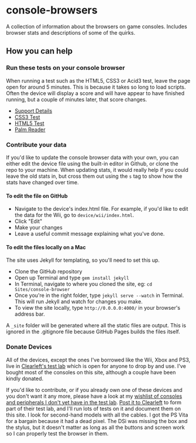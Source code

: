console-browsers
================

A collection of information about the browsers on game consoles. Includes browser stats and descriptions of some of the quirks.

## How you can help

### Run these tests on your console browser

When running a test such as the HTML5, CSS3 or Acid3 test, leave the page open for around 5 minutes. This is because it takes so long to load scripts. Often the device will display a score and will have appear to have finished running, but a couple of minutes later, that score changes.

* [Support Details](http://supportdetails.com/)
* [CSS3 Test](http://css3test.com)
* [HTML5 Test](http://html5test.com)
* [Palm Reader](http://www.jordanm.co.uk/palmreader)


### Contribute your data

If you'd like to update the console browser data with your own, you can either edit the device file using the built-in editor in Github, or clone the repo to your machine. When updating stats, it would really help if you could leave the old stats in, but cross them out using the `s` tag to show how the stats have changed over time.

#### To edit the file on GitHub

* Navigate to the device's index.html file. For example, if you'd like to edit the data for the Wii, go to `device/wii/index.html`.
* Click "Edit"
* Make your changes
* Leave a useful commit message explaining what you've done.

#### To edit the files locally on a Mac

The site uses Jekyll for templating, so you'll need to set this up.

* Clone the GitHub repository
* Open up Terminal and type `gem install jekyll`
* In Terminal, navigate to where you cloned the site, eg: `cd Sites/console-browser`
* Once you're in the right folder, type `jekyll serve --watch` in Terminal. This will run Jekyll and watch for changes you make. 
* To view the site locally, type `http://0.0.0.0:4000/` in your browser's address bar.

A `_site` folder will be generated where all the static files are output. This is ignored in the .gitignore file because GitHub Pages builds the files itself.


### Donate Devices

All of the devices, except the ones I've borrowed like the Wii, Xbox and PS3, live in [Clearleft's test lab](http://clearleft.com/does/test-lab/) which is open for anyone to drop by and use. I've bought most of the consoles on this site, although a couple have been kindly donated.

If you'd like to contribute, or if you already own one of these devices and you don't want it any more, please have a look at my [wishlist of consoles and peripherals I don't yet have in the test lab](http://www.amazon.co.uk/registry/wishlist/1QGHF0I6T29TR). [Post it to Clearleft](http://clearleft.com/canhelp/) to form part of their test lab, and I'll run lots of tests on it and document them on this site. I look for second-hand models with all the cables. I got the PS Vita for a bargain because it had a dead pixel. The DSi was missing the box and the stylus, but it doesn't matter as long as all the buttons and screen work so I can properly test the browser in them.